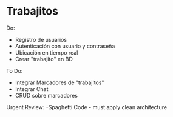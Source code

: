# Trabajitos

Do:
- Registro de usuarios
- Autenticación con usuario y contraseña
- Ubicación en tiempo real
- Crear "trabajito" en BD

To Do:
- Integrar Marcadores de "trabajitos"
- Integrar Chat
- CRUD sobre marcadores

Urgent Review:
-Spaghetti Code - must apply clean architecture
